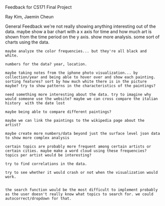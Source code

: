 Feedback for CS171 Final Project

Ray Kim, Jaemin Cheun 

General Feedback
	we're not really showing anything interesting out of the data. maybe show a bar chart with a x axis for time and how much art is shown from the time period on the y axis. show more analysis. some sort of charts using the data. 

	maybe analyze the color frequencies... but they're all black and white. 

	numbers for the data? year, location.

	maybe taking notes from the iphone photo visualization... by collection/year and being able to hover over and show each painting. 
	sorting features? sort by how much white there is in the picture maybe? try to show patterns in the characteristics of the paintings? 

	need something more interesting about the data. try to imagine why would someone use the website? maybe we can cross compare the italian history  with the date lost

	maybe being able to compare different paintings? 

	maybe we can link the paintings to the wikipedia page about the artist?

	maybe create more numbers/data beyond just the surface level json data to show more complex analysis 

	certain topics are probably more frequent among certain artists or certain cities. maybe make a word cloud using these frequencies? topics per artist would be interesting?

	try to find correlations in the data.

	try to see whether it would crash or not when the visualization would work. 


	the search function would be the most difficult to implement probably as the user doesn't really know what topics to search for. we could autocorrect/dropdown for that. 
